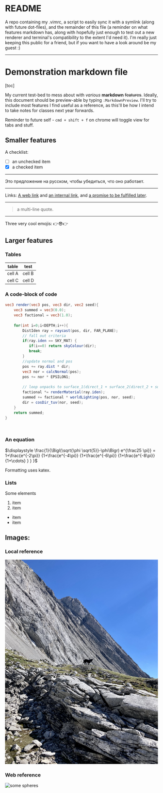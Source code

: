 # README

A repo containing my .vimrc, a script to easily sync it with a symlink (along with future dot-files), and the remainder of this file (a reminder on what features markdown has, along with hopefully just enough to test out a new renderer and terminal's compatibility to the extent I'd need it). I'm really just keeping this public for a friend, but if you want to have a look around be my guest :)

---

# Demonstration markdown file 

[toc]

My current test-bed to mess about with *various* **markdown** ~~features~~. Ideally, this document should be preview-able by typing `:MarkdownPreview`. I'll try to include most features I find useful as a reference, as this'll be how I intend to take notes for classes next year forwards.

Reminder to future self - `cmd + shift + f` on chrome will toggle view for tabs and stuff.

## Smaller features

A checklist:
- [ ] an unchecked item
- [x] a checked item

---

Это предложение на русском, чтобы убедиться, что оно работает.

---

Links: [A web link](https://www.youtube.com/watch?v=v6E5bHj7oPs) and [an internal link](./demo.md), and [a promise to be fulfilled later][1].

[1]: https://open.spotify.com/playlist/2o8LNzndKOZtjA0g96kytB

---

> a multi-line
> quote.

---

Three very cool emojis: 👉😎👉

## Larger features

### Tables
table | test
----- | ----
cell A | cell B
cell C | cell D

### A code-block of code

```glsl
vec3 render(vec3 pos, vec3 dir, vec2 seed){
	vec3 summed = vec3(0.0);
	vec3 factional = vec3(1.0);
	
	for(int i=0;i<DEPTH;i++){
		DistIden ray = raycast(pos, dir, FAR_PLANE);
		// fall out criteria
		if(ray.iden == SKY_MAT) {
		   if(i==0) return skyColour(dir);
		   break;
		}
		//update normal and pos
		pos += ray.dist * dir;
		vec3 nor = calcNormal(pos);
		pos += nor * EPSILON1; 
		
		// loop unpacks to surface_1(direct_1 + surface_2(direct_2 + surface_3(direct_3 + ... ) ) )
		factional *= renderMaterial(ray.iden);
		summed += factional * worldLighting(pos, nor, seed);
		dir = cosDir_tuv(nor, seed);
	}
	return summed;
}
```
<br>

### An equation

$\displaystyle \frac{1}{\Bigl(\sqrt{\phi \sqrt{5}}-\phi\Bigr) e^{\frac25 \pi}} = 1+\frac{e^{-2\pi}} {1+\frac{e^{-4\pi}} {1+\frac{e^{-6\pi}} {1+\frac{e^{-8\pi}} {1+\cdots} } } }$

Formatting uses katex.

### Lists
Some elements
1. item
2. item
- item
- item

## Images:

### Local reference
![My dog (tijk) on a hike last Saturday.](./test.jpeg)

### Web reference
![some spheres](https://upload.wikimedia.org/wikipedia/commons/3/32/Recursive_raytrace_of_a_sphere.png)
